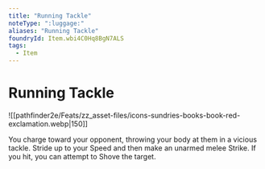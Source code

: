```yaml
---
title: "Running Tackle"
noteType: ":luggage:"
aliases: "Running Tackle"
foundryId: Item.wbi4C0Hq8BgN7ALS
tags:
  - Item
---
```


# Running Tackle
![[pathfinder2e/Feats/zz_asset-files/icons-sundries-books-book-red-exclamation.webp|150]]

You charge toward your opponent, throwing your body at them in a vicious tackle. Stride up to your Speed and then make an unarmed melee Strike. If you hit, you can attempt to Shove the target.
